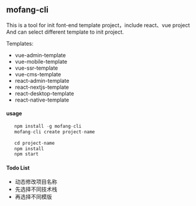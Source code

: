 ## mofang-cli

This is a tool for init font-end template project，include react、vue project And can select
different template to init project.

Templates:

   * vue-admin-template
   * vue-mobile-template
   * vue-ssr-template
   * vue-cms-template
   * react-admin-template
   * react-nextjs-template
   * react-desktop-template
   * react-native-template

#### usage

```javascript
   npm install -g mofang-cli
   mofang-cli create project-name
   
   cd project-name
   npm install
   npm start
```
  
#### Todo List
    
   * 动态修改项目名称
   * 先选择不同技术栈
   * 再选择不同模版
